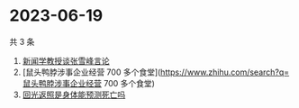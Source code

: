 # 2023-06-19

共 3 条

<!-- BEGIN -->
<!-- 最后更新时间 Mon Jun 19 2023 23:07:39 GMT+0800 (China Standard Time) -->

1. [新闻学教授谈张雪峰言论](https://www.zhihu.com/search?q=新闻学教授谈张雪峰言论)
1. [鼠头鸭脖涉事企业经营 700
   多个食堂](https://www.zhihu.com/search?q=鼠头鸭脖涉事企业经营 700 多个食堂)
1. [回光返照是身体能预测死亡吗](https://www.zhihu.com/search?q=回光返照是身体能预测死亡吗)

<!-- END -->

